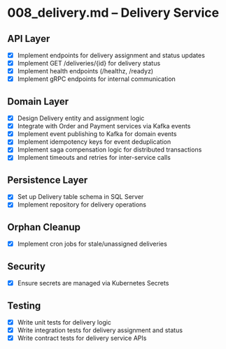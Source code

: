 # 008_delivery.md – Delivery Service

## API Layer

- [x] Implement endpoints for delivery assignment and status updates
- [x] Implement GET /deliveries/{id} for delivery status
- [x] Implement health endpoints (/healthz, /readyz)
- [x] Implement gRPC endpoints for internal communication

## Domain Layer

- [x] Design Delivery entity and assignment logic
- [x] Integrate with Order and Payment services via Kafka events
- [x] Implement event publishing to Kafka for domain events
- [x] Implement idempotency keys for event deduplication
- [x] Implement saga compensation logic for distributed transactions
- [x] Implement timeouts and retries for inter-service calls

## Persistence Layer

- [x] Set up Delivery table schema in SQL Server
- [x] Implement repository for delivery operations

## Orphan Cleanup

- [x] Implement cron jobs for stale/unassigned deliveries

## Security

- [x] Ensure secrets are managed via Kubernetes Secrets

## Testing

- [x] Write unit tests for delivery logic
- [x] Write integration tests for delivery assignment and status
- [x] Write contract tests for delivery service APIs
